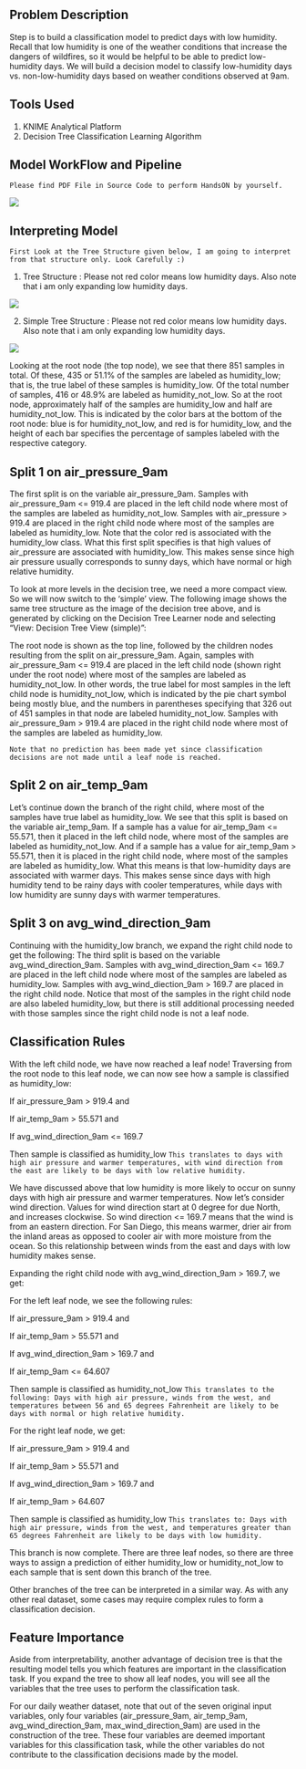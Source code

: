 ## Problem Description

Step is to build a classification model to predict days with low humidity. Recall that low humidity is one of the weather conditions that increase the dangers of wildfires, so it would be helpful to be able to predict low-humidity days. We will build a decision model to classify low-humidity days vs. non-low-humidity days based on weather conditions observed at 9am.

## Tools Used

1. KNIME Analytical Platform
2. Decision Tree Classification Learning Algorithm

## Model WorkFlow and Pipeline

`Please find PDF File in Source Code to perform HandsON by yourself.`

![](https://1.bp.blogspot.com/-GIkX_UGF27Q/X1JrCqb8iuI/AAAAAAAAU0M/N3MmNci5S_kdBorrpPuS2DANCCL_iCxzACLcBGAsYHQ/w781-h248/workflow.png)

## Interpreting Model

`First Look at the Tree Structure given below, I am going to interpret from that structure only. Look Carefully :) `

1. Tree Structure : Please not red color means low humidity days. Also note that i am only expanding low humidity days.

![](https://1.bp.blogspot.com/-mlhqJJCUr3o/X1JrN-khxtI/AAAAAAAAU0U/z1790VIGY5c3UoUGR9ea1t8bIgeMq37BgCLcBGAsYHQ/w936-h976/tree.png)

2. Simple Tree Structure : Please not red color means low humidity days. Also note that i am only expanding low humidity days.

![](https://1.bp.blogspot.com/-BZz9e1rDxJY/X1JshRjXJyI/AAAAAAAAU0k/s4mp5TfWOKERUjcKuirBUmhlughhIZQZwCLcBGAsYHQ/w781-h455/tree%2Bsimple.png)

Looking at the root node (the top node), we see that there 851 samples in total. Of these, 435 or 51.1% of the samples are labeled as humidity_low; that is, the true label of these samples is humidity_low. Of the total number of samples, 416 or 48.9% are labeled as humidity_not_low. So at the root node, approximately half of the samples are humidity_low and half are humidity_not_low. This is indicated by the color bars at the bottom of the root node: blue is for humidity_not_low, and red is for humidity_low, and the height of each bar specifies the percentage of samples labeled with the respective category.

## Split 1 on air_pressure_9am

The first split is on the variable air_pressure_9am. Samples with air_pressure_9am <= 919.4 are placed in the left child node where most of the samples are labeled as humidity_not_low. Samples with air_pressure > 919.4 are placed in the right child node where most of the samples are labeled as humidity_low. Note that the color red is associated with the humidity_low class. What this first split specifies is that high values of air_pressure are associated with humidity_low. This makes sense since high air pressure usually corresponds to sunny days, which have normal or high relative humidity.

To look at more levels in the decision tree, we need a more compact view. So we will now switch to the ‘simple’ view. The following image shows the same tree structure as the image of the decision tree above, and is generated by clicking on the Decision Tree Learner node and selecting “View: Decision Tree View (simple)”:

The root node is shown as the top line, followed by the children nodes resulting from the split on air_pressure_9am. Again, samples with air_pressure_9am <= 919.4 are placed in the left child node (shown right under the root node) where most of the samples are labeled as humidity_not_low. In other words, the true label for most samples in the left child node is humidity_not_low, which is indicated by the pie chart symbol being mostly blue, and the numbers in parentheses specifying that 326 out of 451 samples in that node are labeled humidity_not_low. Samples with air_pressure_9am > 919.4 are placed in the right child node where most of the samples are labeled as humidity_low.

`Note that no prediction has been made yet since classification decisions are not made until a leaf node is reached.`

## Split 2 on air_temp_9am

Let’s continue down the branch of the right child, where most of the samples have true label as humidity_low.
We see that this split is based on the variable air_temp_9am. If a sample has a value for air_temp_9am <= 55.571, then it placed in the left child node, where most of the samples are labeled as humidity_not_low. And if a sample has a value for air_temp_9am > 55.571, then it is placed in the right child node, where most of the samples are labeled as humidity_low. What this means is that low-humidity days are associated with warmer days. This makes sense since days with high humidity tend to be rainy days with cooler temperatures, while days with low humidity are sunny days with warmer temperatures.

## Split 3 on avg_wind_direction_9am

Continuing with the humidity_low branch, we expand the right child node to get the following:
The third split is based on the variable avg_wind_direction_9am. Samples with avg_wind_direction_9am <= 169.7 are placed in the left child node where most of the samples are labeled as humidity_low. Samples with avg_wind_diection_9am > 169.7 are placed in the right child node. Notice that most of the samples in the right child node are also labeled humidity_low, but there is still additional processing needed with those samples since the right child node is not a leaf node.

## Classification Rules

With the left child node, we have now reached a leaf node! Traversing from the root node to this leaf node, we can now see how a sample is classified as humidity_low:

If air_pressure_9am > 919.4 and

If air_temp_9am > 55.571 and

If avg_wind_direction_9am <= 169.7

Then sample is classified as humidity_low
`This translates to days with high air pressure and warmer temperatures, with wind direction from the east are likely to be days with low relative humidity.`

We have discussed above that low humidity is more likely to occur on sunny days with high air pressure and warmer temperatures. Now let’s consider wind direction. Values for wind direction start at 0 degree for due North, and increases clockwise. So wind direction <= 169.7 means that the wind is from an eastern direction. For San Diego, this means warmer, drier air from the inland areas as opposed to cooler air with more moisture from the ocean. So this relationship between winds from the east and days with low humidity makes sense.

Expanding the right child node with avg_wind_direction_9am > 169.7, we get:

For the left leaf node, we see the following rules:

If air_pressure_9am > 919.4 and

If air_temp_9am > 55.571 and

If avg_wind_direction_9am > 169.7 and

If air_temp_9am <= 64.607

Then sample is classified as humidity_not_low
`This translates to the following: Days with high air pressure, winds from the west, and temperatures between 56 and 65 degrees Fahrenheit are likely to be days with normal or high relative humidity.`

For the right leaf node, we get:

If air_pressure_9am > 919.4 and

If air_temp_9am > 55.571 and

If avg_wind_direction_9am > 169.7 and

If air_temp_9am > 64.607

Then sample is classified as humidity_low
`This translates to: Days with high air pressure, winds from the west, and temperatures greater than 65 degrees Fahrenheit are likely to be days with low humidity.`

This branch is now complete. There are three leaf nodes, so there are three ways to assign a prediction of either humidity_low or humidity_not_low to each sample that is sent down this branch of the tree.

Other branches of the tree can be interpreted in a similar way. As with any other real dataset, some cases may require complex rules to form a classification decision.

## Feature Importance
Aside from interpretability, another advantage of decision tree is that the resulting model tells you which features are important in the classification task. If you expand the tree to show all leaf nodes, you will see all the variables that the tree uses to perform the classification task.

For our daily weather dataset, note that out of the seven original input variables, only four variables (air_pressure_9am, air_temp_9am, avg_wind_direction_9am, max_wind_direction_9am) are used in the construction of the tree. These four variables are deemed important variables for this classification task, while the other variables do not contribute to the classification decisions made by the model.
